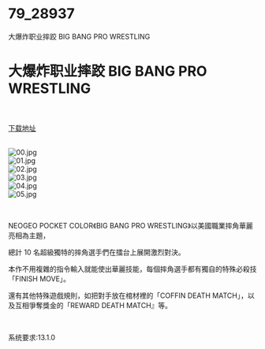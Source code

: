 # 79_28937
大爆炸职业摔跤 BIG BANG PRO WRESTLING
# 大爆炸职业摔跤 BIG BANG PRO WRESTLING
 <br/></br>
[下载地址](https://www.switch520.cc/article/28937 "下载地址")
<br/></br>

<p><img title="00.jpg" src="https://www.switch520.cc/muke_img/2022_03_31_a8cd49601d3ca.jpg" alt="00.jpg"><br>
<img title="01.jpg" src="https://www.switch520.cc/muke_img/2022_03_31_6ae7a3326b86b.jpg" alt="01.jpg"><br>
<img title="02.jpg" src="https://www.switch520.cc/muke_img/2022_03_31_eeb0d2671a264.jpg" alt="02.jpg"><br>
<img title="03.jpg" src="https://www.switch520.cc/muke_img/2022_03_31_57cdd6ccffa0b.jpg" alt="03.jpg"><br>
<img title="04.jpg" src="https://www.switch520.cc/muke_img/2022_03_31_d8e93e48cef73.jpg" alt="04.jpg"><br>
<img title="05.jpg" src="https://www.switch520.cc/muke_img/2022_03_31_2154511914725.jpg" alt="05.jpg"></p>
<p>&nbsp;</p>
<p>NEOGEO POCKET COLOR《BIG BANG PRO WRESTLING》以美國職業摔角華麗亮相為主題，</p>
<p>總計 10 名超級獨特的摔角選手們在擂台上展開激烈對決。</p>
<p>本作不用複雜的指令輸入就能使出華麗技能，每個摔角選手都有獨自的特殊必殺技「FINISH MOVE」。</p>
<p>還有其他特殊遊戲規則，如把對手放在棺材裡的「COFFIN DEATH MATCH」，以及互相爭奪獎金的「REWARD DEATH MATCH』等。</p>
<p>&nbsp;</p>
<p>系统要求:13.1.0</p>



